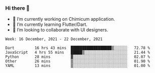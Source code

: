 ### Hi there 👋

<!--
**devcat37/devcat37** is a ✨ _special_ ✨ repository because its `README.md` (this file) appears on your GitHub profile.-->


- 🔭 I’m currently working on Chimicum application.
- 🌱 I’m currently learning Flutter/Dart.
- 👯 I’m looking to collaborate with UI designers.
<!-- - 🤔 I’m looking for help with ... -->

<!--START_SECTION:waka-->
```text
Week: 16 December, 2021 - 22 December, 2021

Dart         16 hrs 43 mins  ██████████████████▒░░░░░░   72.78 % 
JavaScript   4 hrs 55 mins   █████▒░░░░░░░░░░░░░░░░░░░   21.44 % 
Python       28 mins         ▓░░░░░░░░░░░░░░░░░░░░░░░░   02.07 % 
Other        26 mins         ▒░░░░░░░░░░░░░░░░░░░░░░░░   01.90 % 
YAML         13 mins         ▒░░░░░░░░░░░░░░░░░░░░░░░░   01.00 % 
```
<!--END_SECTION:waka-->
